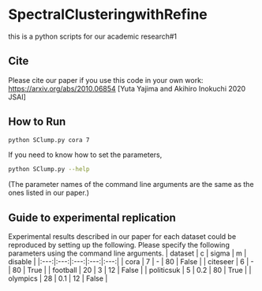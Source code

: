 # SpectralClusteringwithRefine

this is a python scripts for our academic research#1


## Cite
Please cite our paper if you use this code in your own work: https://arxiv.org/abs/2010.06854
[Yuta Yajima and Akihiro Inokuchi 2020 JSAI]


## How to Run
```bash
python SClump.py cora 7
```
If you need to know how to set the parameters, 
```bash
python SClump.py --help
```
(The parameter names of the command line arguments are the same as the ones listed in our paper.)

## Guide to experimental replication
Experimental results described in our paper for each dataset could be reproduced by setting up the following.
Please specify the following parameters using the command line arguments.
| dataset | c | sigma | m | disable |
|:---:|:---:|:---:|:---:|:---:|
| cora | 7 | - | 80 | False |
| citeseer | 6 | - | 80 | True |
| football | 20 | 3 | 12 | False |
| politicsuk | 5 | 0.2 | 80 | True |
| olympics | 28 | 0.1 | 12 | False |

